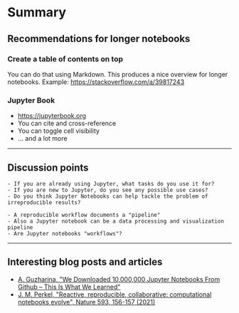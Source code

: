 # Summary


## Recommendations for longer notebooks

### Create a table of contents on top

You can do that using Markdown. This produces a nice overview for longer notebooks.
Example: <https://stackoverflow.com/a/39817243>


### Jupyter Book

- <https://jupyterbook.org>
- You can cite and cross-reference
- You can toggle cell visibility
- ... and a lot more

---

## Discussion points

```{discussion} Use cases and reproducibility
- If you are already using Jupyter, what tasks do you use it for?
- If you are new to Jupyter, do you see any possible use cases?
- Do you think Jupyter Notebooks can help tackle the problem of irreproducible results?
```

```{discussion} Are Jupyter notebooks "workflows"?
- A reproducible workflow documents a "pipeline"
- Also a Jupyter notebook can be a data processing and visualization pipeline
- Are Jupyter notebooks "workflows"?
```

---

## Interesting blog posts and articles

- [A. Guzharina, "We Downloaded 10,000,000 Jupyter Notebooks From Github – This Is What We Learned"](https://blog.jetbrains.com/datalore/2020/12/17/we-downloaded-10-000-000-jupyter-notebooks-from-github-this-is-what-we-learned/)
- [J. M. Perkel, "Reactive, reproducible, collaborative: computational notebooks evolve", Nature 593, 156-157 (2021)](https://doi.org/10.1038/d41586-021-01174-w)
